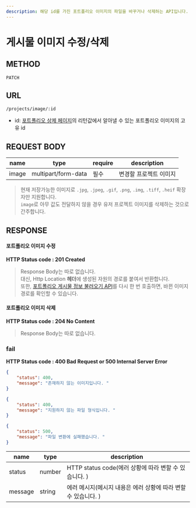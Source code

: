 ```yaml
---
description: 해당 id를 가진 포트폴리오 이미지의 파일을 바꾸거나 삭제하는 API입니다. 
---
```


# 게시물 이미지 수정/삭제

## METHOD

```text
PATCH
```

## URL

```text
/projects/image/:id
```

* id: [포트폴리오 상제 페이지](./get.md)의 리턴값에서 알아낼 수 있는 포트폴리오 이미지의 고유 id

## REQUEST BODY

|name|type|require|description
|---|---|---|---|
|image|multipart/form-data|필수|변경할 프로젝트 이미지|
> 현재 저장가능한 이미지로 `.jpg`, `.jpeg`, `.gif`, `.png`, `.img`, `.tiff`, `.heif` 확장자만 지원합니다.  
> `image`로 아무 값도 전달하지 않을 경우 유저 프로젝트 이미지를 삭제하는 것으로 간주합니다. 

## RESPONSE
#### 포트폴리오 이미지 수정
**HTTP Status code : 201 Created**
> Response Body는 따로 없습니다.  
> 대신, Http Location **헤더**에 생성된 자원의 경로를 붙여서 반환합니다.  
> 또한, [포트폴리오 게시물 정보 불러오기 API](./get.md)를 다시 한 번 호출하면, 바뀐 이미지 경로를 확인할 수 있습니다.

#### 포트폴리오 이미지 삭제
**HTTP Status code : 204 No Content**
> Response Body는 따로 없습니다.  

### fail
**HTTP Status code : 400 Bad Request or 500 Internal Server Error**

```json
{
    "status": 400,
    "message": "존재하지 않는 이미지입니다. "
}
```

```json
{
    "status": 400,
    "message": "지원하지 않는 파일 형식입니다. "
}
```

```json
{
    "status": 500,
    "message": "파일 변환에 실패했습니다. "
}
```

|name|type|description|
|---|---|---|
|status|number|HTTP status code(에러 상황에 따라 변할 수 있습니다. )|
|message|string|에러 메시지(메시지 내용은 에러 상황에 따라 변할 수 있습니다. )|
